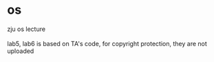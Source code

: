 # os
zju os lecture \
\
lab5, lab6 is based on TA's code, for copyright protection, they are not uploaded
